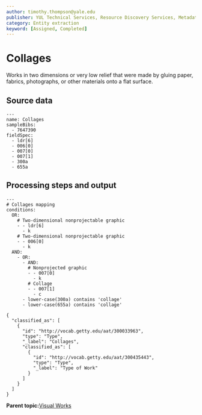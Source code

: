```yaml
---
author: timothy.thompson@yale.edu
publisher: YUL Technical Services, Resource Discovery Services, Metadata Services Unit
category: Entity extraction
keyword: [Assigned, Completed]
---
```


# Collages

Works in two dimensions or very low relief that were made by gluing paper, fabrics, photographs, or other materials onto a flat surface.

## Source data

```
---
name: Collages
sampleBibs:
  - 7647390
fieldSpec: 
  - ldr[6]
  - 006[0]
  - 007[0]
  - 007[1]
  - 300a
  - 655a
```

## Processing steps and output

```
---
# Collages mapping
conditions:
  OR:  
    # Two-dimensional nonprojectable graphic
    - - ldr[6]
      - k
    # Two-dimensional nonprojectable graphic
    - - 006[0]
      - k
  AND:
    - OR:      
      - AND:             
        # Nonprojected graphic
        - - 007[0]
          - k
        # Collage
        - - 007[1]
          - c
      - lower-case(300a) contains 'collage'
      - lower-case(655a) contains 'collage'
```

```
{
  "classified_as": [
    {
      "id": "http://vocab.getty.edu/aat/300033963",
      "type": "Type",
      "_label": "Collages",
      "classified_as": [
        {
          "id": "http://vocab.getty.edu/aat/300435443",
          "type": "Type",
          "_label": "Type of Work"
        }
      ]
    }
  ]    		
}
```

**Parent topic:**[Visual Works](../../tasks/supertypes/imageformats.md)

